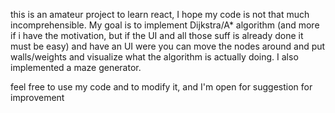 this is an amateur project to learn react, I hope my code is not that much incomprehensible. My goal is to implement Dijkstra/A\* algorithm (and more if i have the motivation, but if the UI and all those suff is already done it must be easy) and have an UI were you can move the nodes around and put walls/weights and visualize what the algorithm is actually doing. I also implemented a maze generator.

feel free to use my code and to modify it, and I'm open for suggestion for improvement
